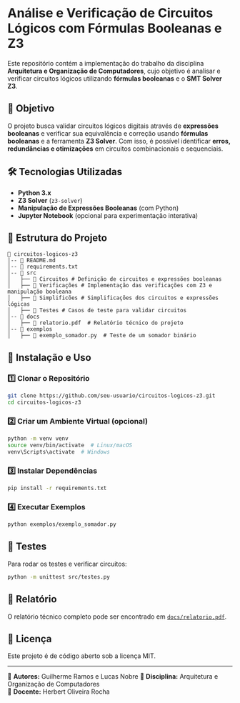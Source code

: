 # Análise e Verificação de Circuitos Lógicos com Fórmulas Booleanas e Z3

Este repositório contém a implementação do trabalho da disciplina **Arquitetura e Organização de Computadores**, cujo objetivo é analisar e verificar circuitos lógicos utilizando **fórmulas booleanas** e o **SMT Solver Z3**.

## 📌 Objetivo
O projeto busca validar circuitos lógicos digitais através de **expressões booleanas** e verificar sua equivalência e correção usando **fórmulas booleanas** e a ferramenta **Z3 Solver**. Com isso, é possível identificar **erros, redundâncias e otimizações** em circuitos combinacionais e sequenciais.

## 🛠 Tecnologias Utilizadas
- **Python 3.x**
- **Z3 Solver** (`z3-solver`)
- **Manipulação de Expressões Booleanas** (com Python)
- **Jupyter Notebook** (opcional para experimentação interativa)

## 📂 Estrutura do Projeto
```
📁 circuitos-logicos-z3
│-- 📜 README.md
│-- 📜 requirements.txt
│-- 📂 src
│   ├── 📂 Circuitos # Definição de circuitos e expressões booleanas
│   ├── 📂 Verificações # Implementação das verificações com Z3 e manipulação booleana
│   ├── 📂 Simplificões # Simplificações dos circuitos e expressões lógicas
│   ├── 📂 Testes # Casos de teste para validar circuitos
│-- 📂 docs
│   ├── 📜 relatorio.pdf  # Relatório técnico do projeto
│-- 📂 exemplos
│   ├── 📜 exemplo_somador.py  # Teste de um somador binário
```

## 🚀 Instalação e Uso
### 1️⃣ Clonar o Repositório
```bash
git clone https://github.com/seu-usuario/circuitos-logicos-z3.git
cd circuitos-logicos-z3
```
### 2️⃣ Criar um Ambiente Virtual (opcional)
```bash
python -m venv venv
source venv/bin/activate  # Linux/macOS
venv\Scripts\activate  # Windows
```
### 3️⃣ Instalar Dependências
```bash
pip install -r requirements.txt
```
### 4️⃣ Executar Exemplos
```bash
python exemplos/exemplo_somador.py
```

## 🧪 Testes
Para rodar os testes e verificar circuitos:
```bash
python -m unittest src/testes.py
```

## 📖 Relatório
O relatório técnico completo pode ser encontrado em [`docs/relatorio.pdf`](docs/relatorio.pdf).

## 📜 Licença
Este projeto é de código aberto sob a licença MIT.

---
🔹 **Autores:** Guilherme Ramos e Lucas Nobre
🔹 **Disciplina:** Arquitetura e Organização de Computadores  
🔹 **Docente:** Herbert Oliveira Rocha
